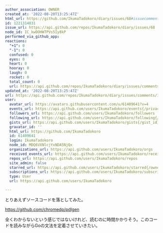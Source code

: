 ```yaml
---
author_association: OWNER
created_at: '2022-08-20T13:25:47Z'
html_url: https://github.com/IkumaTadokoro/diary/issues/68#issuecomment-1221314831
id: 1221314831
issue_url: https://api.github.com/repos/IkumaTadokoro/diary/issues/68
node_id: IC_kwDOHWTPVs5Iy8kP
performed_via_github_app: 
reactions:
  "+1": 0
  "-1": 0
  confused: 0
  eyes: 0
  heart: 0
  hooray: 0
  laugh: 0
  rocket: 0
  total_count: 0
  url: https://api.github.com/repos/IkumaTadokoro/diary/issues/comments/1221314831/reactions
updated_at: '2022-08-20T13:25:47Z'
url: https://api.github.com/repos/IkumaTadokoro/diary/issues/comments/1221314831
user:
  avatar_url: https://avatars.githubusercontent.com/u/61409641?v=4
  events_url: https://api.github.com/users/IkumaTadokoro/events{/privacy}
  followers_url: https://api.github.com/users/IkumaTadokoro/followers
  following_url: https://api.github.com/users/IkumaTadokoro/following{/other_user}
  gists_url: https://api.github.com/users/IkumaTadokoro/gists{/gist_id}
  gravatar_id: ''
  html_url: https://github.com/IkumaTadokoro
  id: 61409641
  login: IkumaTadokoro
  node_id: MDQ6VXNlcjYxNDA5NjQx
  organizations_url: https://api.github.com/users/IkumaTadokoro/orgs
  received_events_url: https://api.github.com/users/IkumaTadokoro/received_events
  repos_url: https://api.github.com/users/IkumaTadokoro/repos
  site_admin: false
  starred_url: https://api.github.com/users/IkumaTadokoro/starred{/owner}{/repo}
  subscriptions_url: https://api.github.com/users/IkumaTadokoro/subscriptions
  type: User
  url: https://api.github.com/users/IkumaTadokoro

---
```

とりあえずソースコードを落としてみた。

https://github.com/chromedp/pdlgen

全くわからないという感じではないけれど、読むのに時間かかりそう。このコードを読みながらGoの文法を定着させていきたい。
